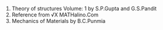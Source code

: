 1. Theory of structures Volume: 1 by S.P.Gupta and G.S.Pandit  
2. Reference from &#8730;X MATHalino.Com  
3. Mechanics of Materials by B.C.Punmia  

